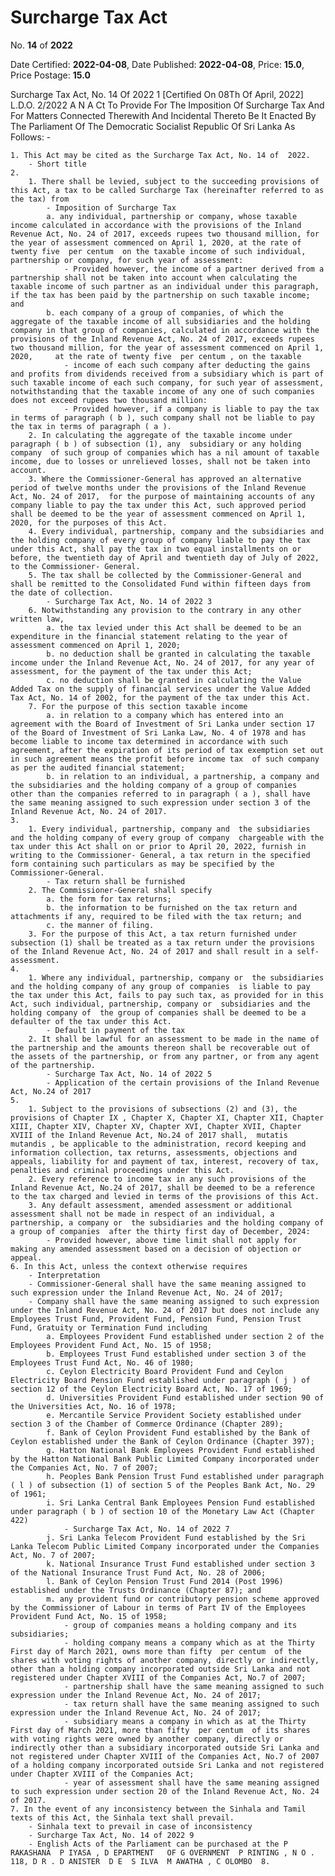 # Surcharge  Tax  Act

No. **14** of **2022**

Date Certified: **2022-04-08**, Date Published: **2022-04-08**, Price: **15.0**, Price Postage: **15.0**

Surcharge Tax Act, No. 14 Of 2022 1
[Certified On 08Th Of April, 2022]
L.D.O. 2/2022
A N  A Ct   To   Provide   For   The   Imposition   Of   Surcharge   Tax   And
For   Matters   Connected   Therewith   And   Incidental   Thereto
Be It Enacted By The Parliament Of The Democratic Socialist Republic Of Sri Lanka As Follows: -

    1. This Act may be cited as the Surcharge Tax Act, No. 14 of  2022.
        - Short title
    2. 
        1. There shall be levied, subject to the succeeding provisions of this Act, a tax to be called Surcharge Tax (hereinafter referred to as the tax) from
            - Imposition of Surcharge Tax
            a. any individual, partnership or company, whose taxable income calculated in accordance with the provisions of the Inland Revenue Act, No. 24 of 2017, exceeds rupees two thousand million, for the year of assessment commenced on April 1, 2020, at the rate of twenty five  per centum  on the taxable income of such individual, partnership or company, for such year of assessment:
                - Provided however, the income of a partner derived from a partnership shall not be taken into account when calculating the taxable income of such partner as an individual under this paragraph, if the tax has been paid by the partnership on such taxable income; and
            b. each company of a group of companies, of which the aggregate of the taxable income of all subsidiaries and the holding company in that group of companies, calculated in accordance with the provisions of the Inland Revenue Act, No. 24 of 2017, exceeds rupees two thousand million, for the year of assessment commenced on April 1, 2020,     at the rate of twenty five  per centum , on the taxable
                - income of each such company after deducting the gains and profits from dividends received from a subsidiary which is part of such taxable income of each such company, for such year of assessment, notwithstanding that the taxable income of any one of such companies does not exceed rupees two thousand million:
                - Provided however, if a company is liable to pay the tax in terms of paragraph ( b ), such company shall not be liable to pay the tax in terms of paragraph ( a ).
        2. In calculating the aggregate of the taxable income under paragraph ( b ) of subsection (1), any  subsidiary or any holding company  of such group of companies which has a nil amount of taxable income, due to losses or unrelieved losses, shall not be taken into account.
        3. Where the Commissioner-General has approved an alternative period of twelve months under the provisions of the Inland Revenue Act, No. 24 of 2017,  for the purpose of maintaining accounts of any company liable to pay the tax under this Act, such approved period shall be deemed to be the year of assessment commenced on April 1, 2020, for the purposes of this Act.
        4. Every individual, partnership, company and the subsidiaries and the holding company of every group of company liable to pay the tax under this Act, shall pay the tax in two equal installments on or before, the twentieth day of April and twentieth day of July of 2022, to the Commissioner- General.
        5. The tax shall be collected by the Commissioner-General and shall be remitted to the Consolidated Fund within fifteen days from the date of collection.
            - Surcharge Tax Act, No. 14 of 2022 3
        6. Notwithstanding any provision to the contrary in any other written law,
            a. the tax levied under this Act shall be deemed to be an expenditure in the financial statement relating to the year of assessment commenced on April 1, 2020;
            b. no deduction shall be granted in calculating the taxable income under the Inland Revenue Act, No. 24 of 2017, for any year of assessment, for the payment of the tax under this Act;
            c. no deduction shall be granted in calculating the Value Added Tax on the supply of financial services under the Value Added Tax Act, No. 14 of 2002, for the payment of the tax under this Act.
        7. For the purpose of this section taxable income
            a. in relation to a company which has entered into an agreement with the Board of Investment of Sri Lanka under section 17 of the Board of Investment of Sri Lanka Law, No. 4 of 1978 and has become liable to income tax determined in accordance with such agreement, after the expiration of its period of tax exemption set out in such agreement means the profit before income tax  of such company as per the audited financial statement;
            b. in relation to an individual, a partnership, a company and  the subsidiaries and the holding company of a group of companies  other than the companies referred to in paragraph ( a ), shall have the same meaning assigned to such expression under section 3 of the Inland Revenue Act, No. 24 of 2017.
    3. 
        1. Every individual, partnership, company and  the subsidiaries and the holding company of every group of company  chargeable with the tax under this Act shall on or prior to April 20, 2022, furnish in writing to the Commissioner- General, a tax return in the specified form containing such particulars as may be specified by the Commissioner-General.
            - Tax return shall be furnished
        2. The Commissioner-General shall specify
            a. the form for tax returns;
            b. the information to be furnished on the tax return and attachments if any, required to be filed with the tax return; and
            c. the manner of filing.
        3. For the purpose of this Act, a tax return furnished under subsection (1) shall be treated as a tax return under the provisions of the Inland Revenue Act, No. 24 of 2017 and shall result in a self-assessment.
    4. 
        1. Where any individual, partnership, company or  the subsidiaries and the holding company of any group of companies  is liable to pay the tax under this Act, fails to pay such tax, as provided for in this Act, such individual, partnership, company or  subsidiaries and the holding company of  the group of companies shall be deemed to be a defaulter of the tax under this Act.
            - Default in payment of the tax
        2. It shall be lawful for an assessment to be made in the name of the partnership and the amounts thereon shall be recoverable out of the assets of the partnership, or from any partner, or from any agent of the partnership.
            - Surcharge Tax Act, No. 14 of 2022 5
            - Application of the certain provisions of the Inland Revenue Act, No.24 of 2017
    5. 
        1. Subject to the provisions of subsections (2) and (3), the provisions of Chapter IX , Chapter X, Chapter XI, Chapter XII, Chapter XIII, Chapter XIV, Chapter XV, Chapter XVI, Chapter XVII, Chapter XVIII of the Inland Revenue Act, No.24 of 2017 shall,  mutatis mutandis , be applicable to the administration, record keeping and information collection, tax returns, assessments, objections and appeals, liability for and payment of tax, interest, recovery of tax, penalties and criminal proceedings under this Act.
        2. Every reference to income tax in any such provisions of the Inland Revenue Act, No.24 of 2017, shall be deemed to be a reference to the tax charged and levied in terms of the provisions of this Act.
        3. Any default assessment, amended assessment or additional assessment shall not be made in respect of an individual, a partnership, a company or  the subsidiaries and the holding company of a group of companies  after the thirty first day of December, 2024:
            - Provided however, above time limit shall not apply for making any amended assessment based on a decision of objection or appeal.
    6. In this Act, unless the context otherwise requires
        - Interpretation
        - Commissioner-General shall have the same meaning assigned to such expression under the Inland Revenue Act, No. 24 of 2017;
        - Company shall have the same meaning assigned to such expression under the Inland Revenue Act, No. 24 of 2017 but does not include any Employees Trust Fund, Provident Fund, Pension Fund, Pension Trust Fund, Gratuity or Termination Fund including 
            a. Employees Provident Fund established under section 2 of the Employees Provident Fund Act, No. 15 of 1958;
            b. Employees Trust Fund established under section 3 of the Employees Trust Fund Act, No. 46 of 1980;
            c. Ceylon Electricity Board Provident Fund and Ceylon Electricity Board Pension Fund established under paragraph ( j ) of section 12 of the Ceylon Electricity Board Act, No. 17 of 1969;
            d. Universities Provident Fund established under section 90 of the Universities Act, No. 16 of 1978;
            e. Mercantile Service Provident Society established under section 3 of the Chamber of Commerce Ordinance (Chapter 289);
            f. Bank of Ceylon Provident Fund established by the Bank of Ceylon established under the Bank of Ceylon Ordinance (Chapter 397);
            g. Hatton National Bank Employees Provident Fund established by the Hatton National Bank Public Limited Company incorporated under the Companies Act, No. 7 of 2007;
            h. Peoples Bank Pension Trust Fund established under paragraph ( l ) of subsection (1) of section 5 of the Peoples Bank Act, No. 29 of 1961;
            i. Sri Lanka Central Bank Employees Pension Fund established under paragraph ( b ) of section 10 of the Monetary Law Act (Chapter 422)
                - Surcharge Tax Act, No. 14 of 2022 7
            j. Sri Lanka Telecom Provident Fund established by the Sri Lanka Telecom Public Limited Company incorporated under the Companies Act, No. 7 of 2007;
            k. National Insurance Trust Fund established under section 3 of the National Insurance Trust Fund Act, No. 28 of 2006;
            l. Bank of Ceylon Pension Trust Fund 2014 (Post 1996) established under the Trusts Ordinance (Chapter 87); and
            m. any provident fund or contributory pension scheme approved by the Commissioner of Labour in terms of Part IV of the Employees Provident Fund Act, No. 15 of 1958;
                - group of companies means a holding company and its subsidiaries;
                - holding company means a company which as at the Thirty First day of March 2021, owns more than fifty  per centum  of the shares with voting rights of another company, directly or indirectly, other than a holding company incorporated outside Sri Lanka and not registered under Chapter XVIII of the Companies Act, No.7 of 2007;
                - partnership shall have the same meaning assigned to such expression under the Inland Revenue Act, No. 24 of 2017;
                - tax return shall have the same meaning assigned to such expression under the Inland Revenue Act, No. 24 of 2017;
                - subsidiary means a company in which as at the Thirty First day of March 2021, more than fifty  per centum  of its shares with voting rights were owned by another company, directly or indirectly other than a subsidiary incorporated outside Sri Lanka and not registered under Chapter XVIII of the Companies Act, No.7 of 2007 of a holding company incorporated outside Sri Lanka and not registered under Chapter XVIII of the Companies Act;
                - year of assessment shall have the same meaning assigned to such expression under section 20 of the Inland Revenue Act, No. 24 of 2017.
    7. In the event of any inconsistency between the Sinhala and Tamil texts of this Act, the Sinhala text shall prevail.
        - Sinhala text to prevail in case of inconsistency
        - Surcharge Tax Act, No. 14 of 2022 9
        - English Acts of the Parliament can be purchased at the P RAKASHANA  P IYASA , D EPARTMENT   OF G OVERNMENT  P RINTING , N O . 118, D R . D ANISTER  D E  S ILVA  M AWATHA , C OLOMBO  8.

